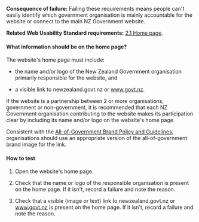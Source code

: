 
**Consequence of failure:** Failing these requirements means people can't easily identify which government organisation is mainly accountable for the website or connect to the main NZ Government website.

**Related Web Usability Standard requirements:** [2.1 Home page](https://webtoolkit.govt.nz/standards/web-usability-standard/#home-page-links).

<div class="details" markdown="1">

#### What information should be on the home page?

The website's home page must include:

* the name and/or logo of the New Zealand Government organisation primarily responsible for the website, and

* a visible link to newzealand.govt.nz or www.govt.nz.

If the website is a partnership between 2 or more organisations, government or non-government, it is recommended that each NZ Government organisation contributing to the website makes its participation clear by including its name and/or logo on the website's home page.

Consistent with the [All-of-Government Brand Policy and Guidelines](http://www.ssc.govt.nz/govt-brand), organisations should use an appropriate version of the all-of-government brand image for the link.

</div>

#### How to test

1. Open the website's home page.

2. Check that the name or logo of the responsible organisation is present on the home page. If it isn't, record a failure and note the reason.

3. Check that a visible (image or text) link to newzealand.govt.nz or www.govt.nz is present on the home page. If it isn't, record a failure and note the reason.
